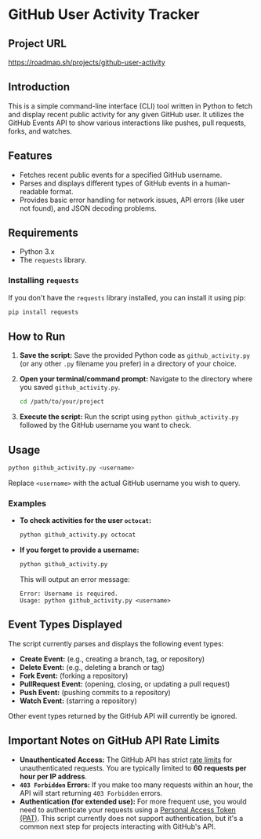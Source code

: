 # GitHub User Activity Tracker

## Project URL

https://roadmap.sh/projects/github-user-activity

## Introduction

This is a simple command-line interface (CLI) tool written in Python to fetch and display recent public activity for any given GitHub user. It utilizes the GitHub Events API to show various interactions like pushes, pull requests, forks, and watches.

## Features

*   Fetches recent public events for a specified GitHub username.
*   Parses and displays different types of GitHub events in a human-readable format.
*   Provides basic error handling for network issues, API errors (like user not found), and JSON decoding problems.

## Requirements

*   Python 3.x
*   The `requests` library.

### Installing `requests`

If you don't have the `requests` library installed, you can install it using pip:

```bash
pip install requests
```

## How to Run

1.  **Save the script:** Save the provided Python code as `github_activity.py` (or any other `.py` filename you prefer) in a directory of your choice.
2.  **Open your terminal/command prompt:** Navigate to the directory where you saved `github_activity.py`.

    ```bash
    cd /path/to/your/project
    ```

3.  **Execute the script:** Run the script using `python github_activity.py` followed by the GitHub username you want to check.

## Usage

```bash
python github_activity.py <username>
```

Replace `<username>` with the actual GitHub username you wish to query.

### Examples

*   **To check activities for the user `octocat`:**
    ```bash
    python github_activity.py octocat
    ```
*   **If you forget to provide a username:**
    ```bash
    python github_activity.py
    ```
    This will output an error message:
    ```
    Error: Username is required.
    Usage: python github_activity.py <username>
    ```

## Event Types Displayed

The script currently parses and displays the following event types:

*   **Create Event:** (e.g., creating a branch, tag, or repository)
*   **Delete Event:** (e.g., deleting a branch or tag)
*   **Fork Event:** (forking a repository)
*   **PullRequest Event:** (opening, closing, or updating a pull request)
*   **Push Event:** (pushing commits to a repository)
*   **Watch Event:** (starring a repository)

Other event types returned by the GitHub API will currently be ignored.

## Important Notes on GitHub API Rate Limits

*   **Unauthenticated Access:** The GitHub API has strict [rate limits](https://docs.github.com/en/rest/overview/rate-limits-for-the-rest-api) for unauthenticated requests. You are typically limited to **60 requests per hour per IP address**.
*   **`403 Forbidden` Errors:** If you make too many requests within an hour, the API will start returning `403 Forbidden` errors.
*   **Authentication (for extended use):** For more frequent use, you would need to authenticate your requests using a [Personal Access Token (PAT)](https://docs.github.com/en/authentication/keeping-your-account-and-data-secure/managing-your-personal-access-tokens). This script currently does not support authentication, but it's a common next step for projects interacting with GitHub's API.
